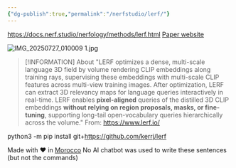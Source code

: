 ```yaml
---
{"dg-publish":true,"permalink":"/nerfstudio/lerf/"}
---
```


https://docs.nerf.studio/nerfology/methods/lerf.html
[Paper website](https://www.lerf.io/)

![IMG_20250727_010009 1.jpg](/img/user/Assets/IMG_20250727_010009%201.jpg)

> [!INFORMATION] About
> "LERF optimizes a dense, multi-scale language 3D field by volume rendering CLIP embeddings along training rays, supervising these embeddings with multi-scale CLIP features across multi-view training images. After optimization, LERF can extract 3D relevancy maps for language queries interactively in real-time. LERF enables **pixel-aligned** queries of the distilled 3D CLIP embeddings **without relying on region proposals, masks, or fine-tuning**, supporting long-tail open-vocabulary queries hierarchically across the volume."
> From: https://www.lerf.io/

python3 -m pip install git+https://github.com/kerrj/lerf

Made with ❤️ in [Morocco](https://www.google.com/search?q=Morocco&client=firefox-b-d&sca_esv=0c2e3acf227f4533&sxsrf=AE3TifPxQHRmqHBLU2o4tpsh0hnbHAfeew%3A1753568930760&ei=olaFaJOgLoqIkdUP2br16AM&ved=0ahUKEwiT-dOpyduOAxUKRKQEHVldHT0Q4dUDCBA&uact=5&oq=Morocco&gs_lp=Egxnd3Mtd2l6LXNlcnAiB01vcm9jY28yChAjGIAEGCcYigUyChAuGIAEGEMYigUyChAAGIAEGEMYigUyChAAGIAEGEMYigUyChAAGIAEGEMYigUyChAAGIAEGEMYigUyChAAGIAEGEMYigUyChAAGIAEGEMYigUyChAAGIAEGEMYigUyDhAuGIAEGMcBGMsBGK8BSP8fULAFWP8JcAF4AZABAJgBfaAB0QKqAQMwLjO4AQPIAQD4AQGYAgSgAt8CwgIKEAAYsAMY1gQYR8ICDRAAGIAEGLADGEMYigXCAgYQABgHGB7CAgcQLhiABBgKwgIHEAAYgAQYCsICDRAuGIAEGMcBGAoYrwGYAwCIBgGQBgySBwMxLjOgB7slsgcDMC4zuAfbAsIHAzItNMgHDQ&sclient=gws-wiz-serp) 
No AI chatbot was used to write these sentences (but not the commands)
